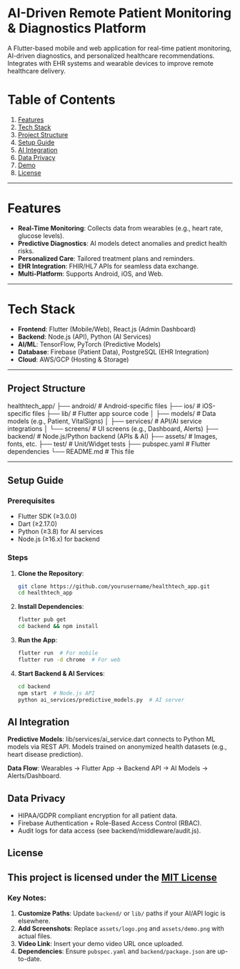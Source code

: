 # AI-Driven Remote Patient Monitoring & Diagnostics Platform

A Flutter-based mobile and web application for real-time patient monitoring, AI-driven diagnostics, and personalized healthcare recommendations. Integrates with EHR systems and wearable devices to improve remote healthcare delivery.


#  Table of Contents
1. [Features](#-features)
2. [Tech Stack](#-tech-stack)
3. [Project Structure](#-project-structure)
4. [Setup Guide](#-setup-guide)
5. [AI Integration](#-ai-integration)
6. [Data Privacy](#-data-privacy)
7. [Demo](#-demo)
8. [License](#-license)

---

#  Features
- **Real-Time Monitoring**: Collects data from wearables (e.g., heart rate, glucose levels).  
- **Predictive Diagnostics**: AI models detect anomalies and predict health risks.  
- **Personalized Care**: Tailored treatment plans and reminders.  
- **EHR Integration**: FHIR/HL7 APIs for seamless data exchange.  
- **Multi-Platform**: Supports Android, iOS, and Web.  

---

#  Tech Stack
- **Frontend**: Flutter (Mobile/Web), React.js (Admin Dashboard)  
- **Backend**: Node.js (API), Python (AI Services)  
- **AI/ML**: TensorFlow, PyTorch (Predictive Models)  
- **Database**: Firebase (Patient Data), PostgreSQL (EHR Integration)  
- **Cloud**: AWS/GCP (Hosting & Storage)  

---

##  Project Structure
healthtech_app/
├── android/ # Android-specific files
├── ios/ # iOS-specific files
├── lib/ # Flutter app source code
│ ├── models/ # Data models (e.g., Patient, VitalSigns)
│ ├── services/ # API/AI service integrations
│ └── screens/ # UI screens (e.g., Dashboard, Alerts)
├── backend/ # Node.js/Python backend (APIs & AI)
├── assets/ # Images, fonts, etc.
├── test/ # Unit/Widget tests
├── pubspec.yaml # Flutter dependencies
└── README.md # This file


---

##  Setup Guide
### Prerequisites
- Flutter SDK (≥3.0.0)
- Dart (≥2.17.0)
- Python (≥3.8) for AI services
- Node.js (≥16.x) for backend

### Steps
1. **Clone the Repository**:
   ```bash
   git clone https://github.com/yourusername/healthtech_app.git
   cd healthtech_app
   
2. **Install Dependencies**:
   ```bash
   flutter pub get
   cd backend && npm install

3. **Run the App**:
   ```bash
   flutter run  # For mobile
   flutter run -d chrome  # For web

4. **Start Backend & AI Services**:
   ```bash
   cd backend
   npm start  # Node.js API
   python ai_services/predictive_models.py  # AI server

## AI Integration
**Predictive Models**:
  lib/services/ai_service.dart connects to Python ML models via REST API.
  Models trained on anonymized health datasets (e.g., heart disease prediction).

**Data Flow**:
  Wearables → Flutter App → Backend API → AI Models → Alerts/Dashboard.

## Data Privacy
- HIPAA/GDPR compliant encryption for all patient data.
- Firebase Authentication + Role-Based Access Control (RBAC).
- Audit logs for data access (see backend/middleware/audit.js).

## License
  This project is licensed under the **[MIT License](LICENSE)**
---

### Key Notes:
1. **Customize Paths**: Update `backend/` or `lib/` paths if your AI/API logic is elsewhere.  
2. **Add Screenshots**: Replace `assets/logo.png` and `assets/demo.png` with actual files.  
3. **Video Link**: Insert your demo video URL once uploaded.  
4. **Dependencies**: Ensure `pubspec.yaml` and `backend/package.json` are up-to-date.  

